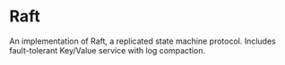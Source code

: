 # Raft
An implementation of Raft, a replicated state machine protocol.  Includes fault-tolerant Key/Value service with log compaction.
